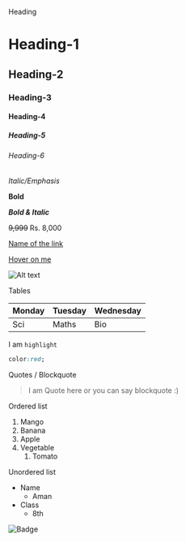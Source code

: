 Heading
# Heading-1
## Heading-2
### Heading-3
#### Heading-4
##### Heading-5
###### Heading-6

_Italic/Emphasis_

**Bold**

_**Bold & Italic**_

~~9,999~~ Rs. 8,000

[Name of the link](https://developer.mozilla.org/en-US/docs/MDN/Writing_guidelines/Howto/Markdown_in_MDN)

[Hover on me](https://developer.mozilla.org/en-US/docs/MDN/Writing_guidelines/Howto/Markdown_in_MDN "Tool tip")

<!-- Use this ! before [] for image -->
![Alt text](https://d33wubrfki0l68.cloudfront.net/f1f475a6fda1c2c4be4cac04033db5c3293032b4/513a4/assets/images/markdown-mark-white.svg)

Tables

|Monday|Tuesday|Wednesday|
|---|---|---|
|Sci|Maths|Bio|

I am `highlight`

```CSS
color:red;
```
Quotes / Blockquote
>I am Quote here or you can say blockquote :)

Ordered list
1. Mango
2. Banana
1. Apple
4. Vegetable
    1. Tomato

Unordered list
- Name
    - Aman
- Class
    - 8th

![Badge](https://img.shields.io/badge/Title-Markeddown-brightgreen)

